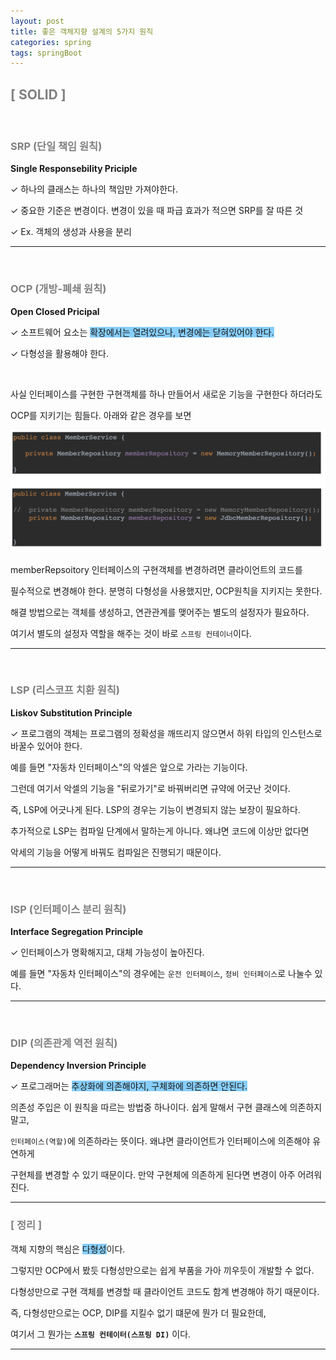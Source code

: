 ```yaml
---
layout: post
title: 좋은 객체지향 설계의 5가지 원칙
categories: spring
tags: springBoot
---
```


## <span style="color:gray">[ SOLID ]</span>

<br>

### <span style="color:gray">SRP (단일 책임 원칙)</span>

**Single Responsebility Priciple**

✓ 하나의 클래스는 하나의 책임만 가져야한다.

✓ 중요한 기준은 변경이다. 변경이 있을 때 파급 효과가 적으면 SRP를 잘 따른 것

✓ Ex. 객체의 생성과 사용을 분리

---

<br>

### <span style="color:gray">OCP (개방-폐쇄 원칙)</span>

**Open Closed Pricipal**

✓ 소프트웨어 요소는 <span style="background-color:#87CEFA">확장에서는 열려있으나, 변경에는 닫혀있어야 한다.</span>

✓ 다형성을 활용해야 한다.

<br>

사실 인터페이스를 구현한 구현객체를 하나 만들어서 새로운 기능을 구현한다 하더라도

OCP를 지키기는 힘들다. 아래와 같은 경우를 보면 

<img src="/assets/img/spring/ocp.png">

memberRepsoitory 인터페이스의 구현객체를 변경하려면 클라이언트의 코드를 

필수적으로 변경해야 한다. 분명히 다형성을 사용했지만, OCP원칙을 지키지는 못한다.

해결 방법으로는 객체를 생성하고, 연관관계를 맺어주는 별도의 설정자가 필요하다. 

여기서 별도의 설정자 역할을 해주는 것이 바로 `스프링 컨테이너`이다.

---

<br>

### <span style="color:gray">LSP (리스코프 치환 원칙)</span>

**Liskov Substitution Principle**

✓ 프로그램의 객체는 프로그램의 정확성을 깨뜨리지 않으면서 하위 타입의 인스턴스로 바꿀수 있어야 한다.

예를 들면 "자동차 인터페이스"의 악셀은 앞으로 가라는 기능이다.

그런데 여기서 악셀의 기능을 "뒤로가기"로 바꿔버리면 규약에 어긋난 것이다. 

즉, LSP에 어긋나게 된다. LSP의 경우는 기능이 변경되지 않는 보장이 필요하다.

추가적으로 LSP는 컴파일 단계에서 말하는게 아니다. 왜냐면 코드에 이상만 없다면

악세의 기능을 어떻게 바꿔도 컴파일은 진행되기 때문이다.

---

<br>

### <span style="color:gray">ISP (인터페이스 분리 원칙)</span>

**Interface Segregation Principle**

✓ 인터페이스가 명확해지고, 대체 가능성이 높아진다.

예를 들면 "자동차 인터페이스"의 경우에는 `운전 인터페이스`, `정비 인터페이스`로 나눌수 있다.

---

<br>

### <span style="color:gray">DIP (의존관계 역전 원칙)</span>

**Dependency Inversion Principle**

✓ 프로그래머는 <span style="background-color:#87CEFA">추상화에 의존해야지, 구체화에 의존하면 안된다.</span> 

의존성 주입은 이 원칙을 따르는 방법중 하나이다. 쉽게 말해서 구현 클래스에 의존하지 말고,

`인터페이스(역할)`에 의존하라는 뜻이다. 왜냐면 클라이언트가 인터페이스에 의존해야 유연하게

구현체를 변경할 수 있기 때문이다. 만약 구현체에 의존하게 된다면 변경이 아주 어려워진다.

---

### <span style="color:gray">[ 정리 ]</span>

객체 지향의 핵심은 <span style="background-color:#87CEFA">다형성</span>이다. 

그렇지만 OCP에서 봤듯 다형성만으로는 쉽게 부품을 가아 끼우듯이 개발할 수 없다.

다형성만으로 구현 객체를 변경할 때 클라이언트 코드도 함계 변경해야 하기 때문이다.

즉, 다형성만으로는 OCP, DIP를 지킬수 없기 떄문에 뭔가 더 필요한데, 

여기서 그 뭔가는 **`스프링 컨테이터(스프링 DI)`** 이다.

---